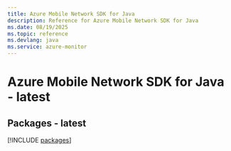 ```yaml
---
title: Azure Mobile Network SDK for Java
description: Reference for Azure Mobile Network SDK for Java
ms.date: 08/19/2025
ms.topic: reference
ms.devlang: java
ms.service: azure-monitor
---
```

# Azure Mobile Network SDK for Java - latest
## Packages - latest
[!INCLUDE [packages](mobile-network-index.md)]